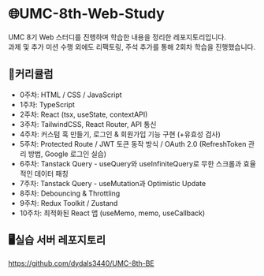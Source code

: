 # 🌐UMC-8th-Web-Study
UMC 8기 Web 스터디를 진행하며 학습한 내용을 정리한 레포지토리입니다.
<br>과제 및 추가 미션 수행 외에도 리팩토링, 주석 추가를 통해 2회차 학습을 진행했습니다.

## 📌커리큘럼
- 0주차: HTML / CSS / JavaScript
- 1주차: TypeScript
- 2주차: React (tsx, useState, contextAPI)
- 3주차: TailwindCSS, React Router, API 통신
- 4주차: 커스텀 훅 만들기, 로그인 & 회원가입 기능 구현 (+유효성 검사)
- 5주차: Protected Route / JWT 토큰 동작 방식 / OAuth 2.0 (RefreshToken 관리 방법, Google 로그인 실습)
- 6주차: Tanstack Query - useQuery와 useInfiniteQuery로 무한 스크롤과 효율적인 데이터 패칭
- 7주차: Tanstack Query - useMutation과 Optimistic Update
- 8주차: Debouncing & Throttling
- 9주차: Redux Toolkit / Zustand
- 10주차: 최적화된 React 앱 (useMemo, memo, useCallback)

## 🖥️실습 서버 레포지토리
https://github.com/dydals3440/UMC-8th-BE
